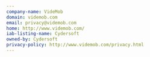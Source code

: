 ```yaml
---
company-name: VideMob
domain: videmob.com
email: privacy@videmob.com
home: http://www.videmob.com/
iab-listing-name: Cydersoft
owned-by: Cydersoft
privacy-policy: http://www.videmob.com/privacy.html
---
```




